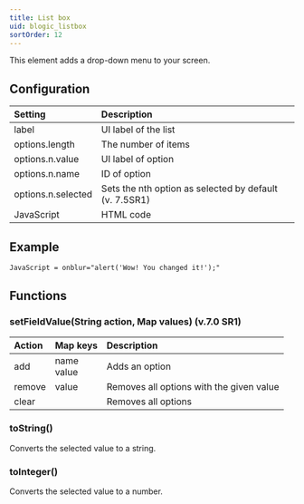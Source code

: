 ```yaml
---
title: List box
uid: blogic_listbox
sortOrder: 12
---
```


This element adds a drop-down menu to your screen.

## Configuration

| Setting            | Description                                            |
|:-------------------|:-------------------------------------------------------|
| label              | UI label of the list                                   |
| options.length     | The number of items                                    |
| options.n.value    | UI label of option                                     |
| options.n.name     | ID of option                                           |
| options.n.selected | Sets the nth option as selected by default (v. 7.5SR1) |
| JavaScript         | HTML code                                              |

## Example

```html
JavaScript = onblur="alert('Wow! You changed it!');"
```

## Functions

### setFieldValue(String action, Map values) (v.7.0 SR1)

| Action | Map keys       | Description                              |
|:-------|:---------------|:-----------------------------------------|
| add    | name<br/>value | Adds an option                           |
| remove | value          | Removes all options with the given value |
| clear  |                | Removes all options                      |

### toString()

Converts the selected value to a string.

### toInteger()

Converts the selected value to a number.
